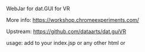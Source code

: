 WebJar for dat.GUI for VR

More info: https://workshop.chromeexperiments.com/

Upstream: https://github.com/dataarts/dat.guiVR

usage: 
  add to your index.jsp or any other html
        <script type="text/javascript" src="webjars/datguivr/0.1/datguivr.js"></script>
        or
        <script type="text/javascript" src="webjars/datguivr/0.1/datguivr.min.js"></script>
